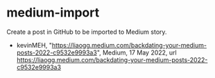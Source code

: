 # medium-import
Create a post in GitHub to be imported to Medium story.

+ kevinMEH, "https://liaogg.medium.com/backdating-your-medium-posts-2022-c9532e9993a3", Medium, 17 May 2022, url https://liaogg.medium.com/backdating-your-medium-posts-2022-c9532e9993a3
